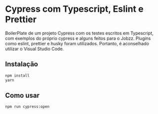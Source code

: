 # Cypress com Typescript, Eslint e Prettier

BoilerPlate de um projeto Cypress com os testes escritos em Typescript,
com exemplos do próprio cypress e alguns feitos para o Jobzz.
Plugins como eslint, prettier e husky foram utilizados. Portanto,
é aconselhado utilizar o Visual Studio Code.

## Instalação

```bash
npm install
yarn
```

## Como usar

```bash
npm run cypress:open
```
